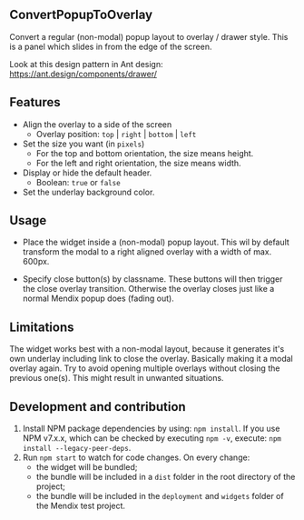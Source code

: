 ## ConvertPopupToOverlay

Convert a regular (non-modal) popup layout to overlay / drawer style. This is a panel which slides in from the edge of
the screen.

Look at this design pattern in Ant design: https://ant.design/components/drawer/

## Features

-   Align the overlay to a side of the screen
    -   Overlay position: `top` | `right` | `bottom` | `left`
-   Set the size you want (in `pixels`)
    -   For the top and bottom orientation, the size means height.
    -   For the left and right orientation, the size means width.
-   Display or hide the default header.
    -   Boolean: `true` or `false`
-   Set the underlay background color.

## Usage

-   Place the widget inside a (non-modal) popup layout. This wil by default transform the modal to a right aligned
    overlay with a width of max. 600px.

-   Specify close button(s) by classname. These buttons will then trigger the close overlay transition. Otherwise the
    overlay closes just like a normal Mendix popup does (fading out).

## Limitations

The widget works best with a non-modal layout, because it generates it's own underlay including link to close the
overlay. Basically making it a modal overlay again. Try to avoid opening multiple overlays without closing the previous
one(s). This might result in unwanted situations.

## Development and contribution

1. Install NPM package dependencies by using: `npm install`. If you use NPM v7.x.x, which can be checked by executing
   `npm -v`, execute: `npm install --legacy-peer-deps`.
1. Run `npm start` to watch for code changes. On every change:
    - the widget will be bundled;
    - the bundle will be included in a `dist` folder in the root directory of the project;
    - the bundle will be included in the `deployment` and `widgets` folder of the Mendix test project.
